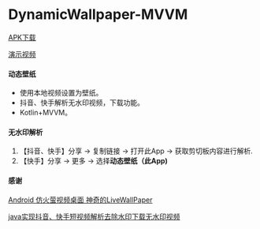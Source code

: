 # DynamicWallpaper-MVVM

 
[APK下载](https://gitee.com/theoneee/dynamic-wallpaper-mvvm/raw/master/apks/wallpaper_release.apk)
 
[演示视频](http://file.cudag.com/2021/12/13/7a7690544081e61880e4dae8137bf1e0.mp4)
 

#### 动态壁纸

- 使用本地视频设置为壁纸。
- 抖音、快手解析无水印视频，下载功能。
- Kotlin+MVVM。
 
#### 无水印解析
 
 1. 【抖音、快手】分享 -> 复制链接 -> 打开此App -> 获取剪切板内容进行解析.
 2. 【快手】分享 -> 更多 -> 选择**动态壁纸（此App)**

#### 感谢

[Android 仿火萤视频桌面 神奇的LiveWallPaper](https://blog.csdn.net/lmj623565791/article/details/72170299)
 
[java实现抖音、快手短视频解析去除水印下载无水印视频](https://www.it610.com/article/1293444797025034240.htm)

 

 
 
 
 



